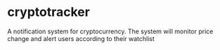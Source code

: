 # cryptotracker
A notification system for cryptocurrency. The system will monitor price change and alert users according to their watchlist
